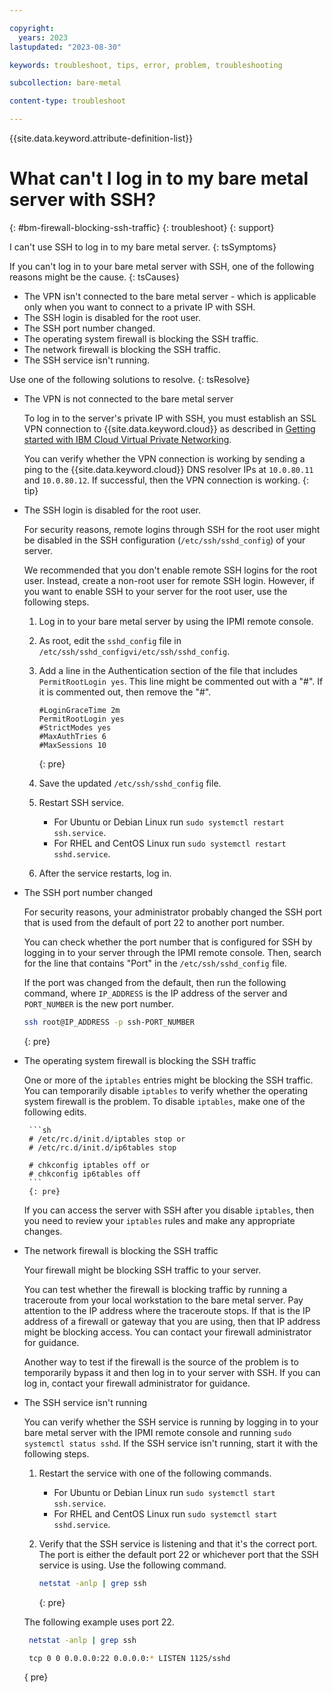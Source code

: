 ```yaml
---

copyright:
  years: 2023
lastupdated: "2023-08-30"

keywords: troubleshoot, tips, error, problem, troubleshooting

subcollection: bare-metal

content-type: troubleshoot

---
```


{{site.data.keyword.attribute-definition-list}}

# What can't I log in to my bare metal server with SSH?
{: #bm-firewall-blocking-ssh-traffic}
{: troubleshoot}
{: support}

I can't use SSH to log in to my bare metal server.
{: tsSymptoms}

If you can't log in to your bare metal server with SSH, one of the following reasons might be the cause.
{: tsCauses}

* The VPN isn't connected to the bare metal server - which is applicable only when you want to connect to a private IP with SSH. 
* The SSH login is disabled for the root user.
* The SSH port number changed.
* The operating system firewall is blocking the SSH traffic.
* The network firewall is blocking the SSH traffic.
* The SSH service isn't running. 

Use one of the following solutions to resolve.
{: tsResolve}

* The VPN is not connected to the bare metal server
  
   To log in to the server's private IP with SSH, you must establish an SSL VPN connection to {{site.data.keyword.cloud}} as described in [Getting started with IBM Cloud Virtual Private Networking](https://cloud.ibm.com/docs/iaas-vpn?topic=iaas-vpn-getting-started).
   
   You can verify whether the VPN connection is working by sending a ping to the {{site.data.keyword.cloud}} DNS resolver IPs at `10.0.80.11` and `10.0.80.12`. If successful, then the VPN connection is working.
   {: tip}

* The SSH login is disabled for the root user.

   For security reasons, remote logins through SSH for the root user might be disabled in the SSH configuration (`/etc/ssh/sshd_config`) of your server.

   We recommended that you don't enable remote SSH logins for the root user. Instead, create a non-root user for remote SSH login. However, if you want to enable SSH to your server for the root user, use the following steps.

   1. Log in to your bare metal server by using the IPMI remote console.
   1. As root, edit the `sshd_config` file in `/etc/ssh/sshd_configvi/etc/ssh/sshd_config`.
   1. Add a line in the Authentication section of the file that includes `PermitRootLogin yes`. This line might be commented out with a "#". If it is commented out, then remove the "#".

      ```screen
      #LoginGraceTime 2m
      PermitRootLogin yes
      #StrictModes yes
      #MaxAuthTries 6
      #MaxSessions 10
      ```
      {: pre}

   1. Save the updated `/etc/ssh/sshd_config` file.
   1. Restart SSH service.
      * For Ubuntu or Debian Linux run `sudo systemctl restart ssh.service`.
      * For RHEL and CentOS Linux run `sudo systemctl restart sshd.service`.
   1. After the service restarts, log in.

* The SSH port number changed

   For security reasons, your administrator probably changed the SSH port that is used from the default of port 22 to another port number.

   You can check whether the port number that is configured for SSH by logging in to your server through the IPMI remote console. Then, search for the line that contains "Port" in the `/etc/ssh/sshd_config` file.
 
   If the port was changed from the default, then run the following command, where `IP_ADDRESS` is the IP address of the server and `PORT_NUMBER` is the new port number. 
   
   ```sh
   ssh root@IP_ADDRESS -p ssh-PORT_NUMBER
   ```
   {: pre}
  
* The operating system firewall is blocking the SSH traffic
  
   One or more of the `iptables` entries might be blocking the SSH traffic. You can temporarily disable `iptables` to verify whether the operating system firewall is the problem. To disable `iptables`, make one of the following edits.

       ```sh
       # /etc/rc.d/init.d/iptables stop or 
       # /etc/rc.d/init.d/ip6tables stop

       # chkconfig iptables off or 
       # chkconfig ip6tables off
       ```
       {: pre}

   If you can access the server with SSH after you disable `iptables`, then you need to review your `iptables` rules and make any appropriate changes.

* The network firewall is blocking the SSH traffic
  
   Your firewall might be blocking SSH traffic to your server. 
   
   You can test whether the firewall is blocking traffic by running a traceroute from your local workstation to the bare metal server. Pay attention to the IP address where the traceroute stops. If that is the IP address of a firewall or gateway that you are using, then that IP address might be blocking access. You can contact your firewall administrator for guidance.

   Another way to test if the firewall is the source of the problem is to temporarily bypass it and then log in to your server with SSH. If you can log in, contact your firewall administrator for guidance.

* The SSH service isn't running

   You can verify whether the SSH service is running by logging in to your bare metal server with the IPMI remote console and running `sudo systemctl status sshd`. If the SSH service isn't running, start it with the following steps.
  
  1. Restart the service with one of the following commands.
     * For Ubuntu or Debian Linux run `sudo systemctl start ssh.service`.
     * For RHEL and CentOS Linux run `sudo systemctl start sshd.service`.
  1. Verify that the SSH service is listening and that it's the correct port. The port is either the default port 22 or whichever port that the SSH service is using. Use the following command.

     ```sh
     netstat -anlp | grep ssh
     ```
     {: pre}
  
   The following example uses port 22. 
  
  ```sh
   netstat -anlp | grep ssh
  
   tcp 0 0 0.0.0.0:22 0.0.0.0:* LISTEN 1125/sshd
   ```
   { pre}
